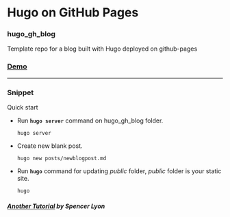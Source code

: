 
# Hugo on GitHub Pages
### hugo_gh_blog 
Template repo for a blog built with Hugo deployed on github-pages

### [Demo](http://spencerlyon2.github.io/hugo_gh_blog)


---

### Snippet

Quick start
* Run **`` hugo server ``** command on hugo_gh_blog folder.

   ``` 
   hugo server 
   ````
* Create new blank post.
   ``` 
   hugo new posts/newblogpost.md
   ````
* Run **`` hugo ``** command for updating *public* folder, *public* folder is your static site.
   ``` 
   hugo 
   ````


##### [Another Tutorial](https://gohugo.io/tutorials/github-pages-blog/) by Spencer Lyon
